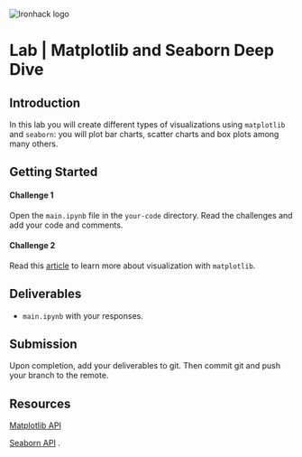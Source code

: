 ![Ironhack logo](https://i.imgur.com/1QgrNNw.png)

# Lab | Matplotlib and Seaborn Deep Dive

## Introduction

In this lab you will create different types of visualizations using `matplotlib` and `seaborn`: you will plot bar charts, scatter charts and box plots among many others. 

## Getting Started

#### Challenge 1
Open the `main.ipynb` file in the `your-code` directory. Read the challenges and add your code and comments.

#### Challenge 2 
Read this [article](http://scientists.social/visualization7) to learn more about visualization with `matplotlib`. 

## Deliverables

- `main.ipynb` with your responses.

## Submission

Upon completion, add your deliverables to git. Then commit git and push your branch to the remote.

## Resources

[Matplotlib API](https://matplotlib.org/api/index.html)

[Seaborn API](https://seaborn.pydata.org/api.html)
.